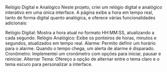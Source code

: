 Relógio Digital e Analógico
Neste projeto, criei um relógio digital e analógico interativo em uma única interface. A página exibe a hora em tempo real, tanto de forma digital quanto analógica, e oferece várias funcionalidades adicionais:

Relógio Digital: Mostra a hora atual no formato HH:MM:SS, atualizando a cada segundo.
Relógio Analógico: Exibe os ponteiros de horas, minutos e segundos, atualizados em tempo real.
Alarme: Permito definir um horário para o alarme. Quando o tempo chega, um alerta de alarme é disparado.
Cronômetro: Implementei um cronômetro com opções para iniciar, pausar e reiniciar.
Alternar Tema: Ofereço a opção de alternar entre o tema claro e o tema escuro para personalizar a interface.
